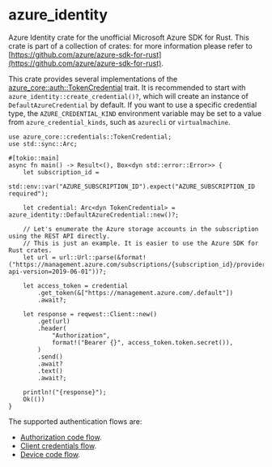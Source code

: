 # azure_identity

Azure Identity crate for the unofficial Microsoft Azure SDK for Rust. This crate is part of a collection of crates: for more information please refer to [https://github.com/azure/azure-sdk-for-rust](https://github.com/azure/azure-sdk-for-rust).

This crate provides several implementations of the [azure_core::auth::TokenCredential](https://docs.rs/azure_core/latest/azure_core/auth/trait.TokenCredential.html) trait.
It is recommended to start with `azure_identity::create_credential()?`, which will create an instance of `DefaultAzureCredential` by default. If you want to use a specific credential type, the `AZURE_CREDENTIAL_KIND` environment variable may be set to a value from `azure_credential_kinds`, such as `azurecli` or `virtualmachine`.

```rust,no_run
use azure_core::credentials::TokenCredential;
use std::sync::Arc;

#[tokio::main]
async fn main() -> Result<(), Box<dyn std::error::Error>> {
    let subscription_id =
        std::env::var("AZURE_SUBSCRIPTION_ID").expect("AZURE_SUBSCRIPTION_ID required");

    let credential: Arc<dyn TokenCredential> = azure_identity::DefaultAzureCredential::new()?;

    // Let's enumerate the Azure storage accounts in the subscription using the REST API directly.
    // This is just an example. It is easier to use the Azure SDK for Rust crates.
    let url = url::Url::parse(&format!("https://management.azure.com/subscriptions/{subscription_id}/providers/Microsoft.Storage/storageAccounts?api-version=2019-06-01"))?;

    let access_token = credential
        .get_token(&["https://management.azure.com/.default"])
        .await?;

    let response = reqwest::Client::new()
        .get(url)
        .header(
            "Authorization",
            format!("Bearer {}", access_token.token.secret()),
        )
        .send()
        .await?
        .text()
        .await?;

    println!("{response}");
    Ok(())
}
```

The supported authentication flows are:

* [Authorization code flow](https://docs.microsoft.com/azure/active-directory/develop/v2-oauth2-auth-code-flow).
* [Client credentials flow](https://docs.microsoft.com/azure/active-directory/develop/v2-oauth2-client-creds-grant-flow).
* [Device code flow](https://docs.microsoft.com/azure/active-directory/develop/v2-oauth2-device-code).
